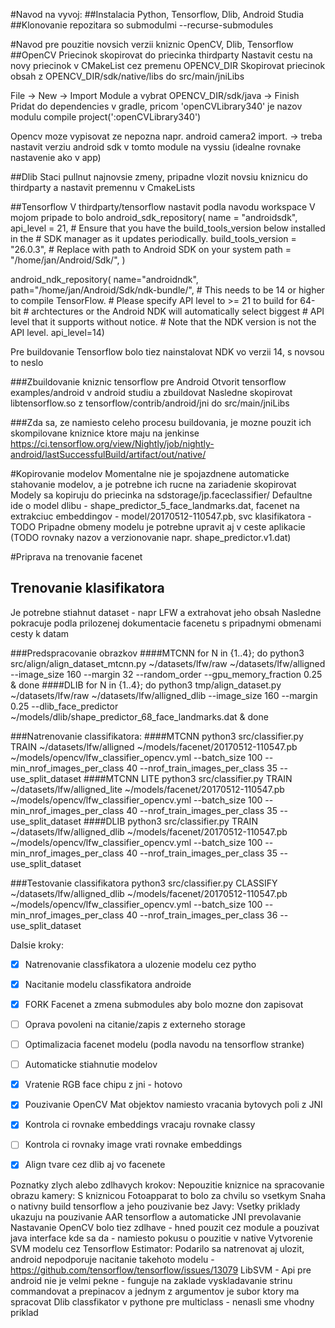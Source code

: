 #Navod na vyvoj:
##Instalacia Python, Tensorflow, Dlib, Android Studia
##Klonovanie repozitara so submodulmi --recurse-submodules

#Navod pre pouzitie novsich verzii kniznic OpenCV, Dlib, Tensorflow
##OpenCV
Priecinok skopirovat do priecinka thirdparty
Nastavit cestu na novy priecinok v CMakeList cez premenu OPENCV_DIR
Skopirovat priecinok obsah z OPENCV_DIR/sdk/native/libs do src/main/jniLibs

File -> New -> Import Module a vybrat OPENCV_DIR/sdk/java  -> Finish
Pridat do dependencies v gradle, pricom 'openCVLibrary340' je nazov modulu
compile project(':openCVLibrary340')

Opencv moze vypisovat ze nepozna napr. android camera2 import. -> treba nastavit verziu android sdk v tomto module
na vyssiu (idealne rovnake nastavenie ako v app)


##Dlib
Staci pullnut najnovsie zmeny, pripadne vlozit novsiu kniznicu do thirdparty a nastavit premennu v CmakeLists

##Tensorflow
V thirdparty/tensorflow nastavit podla navodu workspace
V mojom pripade to bolo
 android_sdk_repository(
                               name = "androidsdk",
                               api_level = 21,
                               # Ensure that you have the build_tools_version below installed in the
                               # SDK manager as it updates periodically.
                               build_tools_version = "26.0.3",
                               # Replace with path to Android SDK on your system
                               path = "/home/jan/Android/Sdk/",
                           )

 android_ndk_repository(
     name="androidndk",
     path="/home/jan/Android/Sdk/ndk-bundle/",
     # This needs to be 14 or higher to compile TensorFlow.
     # Please specify API level to >= 21 to build for 64-bit
     # archtectures or the Android NDK will automatically select biggest
     # API level that it supports without notice.
     # Note that the NDK version is not the API level.
     api_level=14)

Pre buildovanie Tensorflow bolo tiez nainstalovat NDK vo verzii 14, s novsou to neslo

###Zbuildovanie kniznic tensorflow pre Android
Otvorit tensorflow examples/android v android studiu a zbuildovat
Nasledne skopirovat libtensorflow.so z tensorflow/contrib/android/jni do src/main/jniLibs

###Zda sa, ze namiesto celeho procesu buildovania, je mozne pouzit ich skompilovane kniznice ktore maju na jenkinse
https://ci.tensorflow.org/view/Nightly/job/nightly-android/lastSuccessfulBuild/artifact/out/native/

#Kopirovanie modelov
Momentalne nie je spojazdnene automaticke stahovanie modelov, a je potrebne ich rucne na zariadenie skopirovat
Modely sa kopiruju do priecinka na sdstorage/jp.faceclassifier/
Defaultne ide o model dlibu - shape_predictor_5_face_landmarks.dat,
 facenet na extrakciuc embeddingov - model/20170512-110547.pb,
 svc klasifikatora - TODO
Pripadne obmeny modelu je potrebne upravit aj v ceste aplikacie (TODO rovnaky nazov a verzionovanie napr. shape_predictor.v1.dat)


#Priprava na trenovanie facenet
## Trenovanie klasifikatora
Je potrebne stiahnut dataset - napr LFW a extrahovat jeho obsah
Nasledne pokracuje podla prilozenej dokumentacie facenetu s pripadnymi obmenami cesty k datam

###Predspracovanie obrazkov
####MTCNN
for N in {1..4}; do python3 src/align/align_dataset_mtcnn.py ~/datasets/lfw/raw ~/datasets/lfw/alligned --image_size 160 --margin 32 --random_order --gpu_memory_fraction 0.25 & done
####DLIB
for N in {1..4}; do python3 tmp/align_dataset.py ~/datasets/lfw/raw ~/datasets/lfw/alligned_dlib --image_size 160 --margin 0.25 --dlib_face_predictor ~/models/dlib/shape_predictor_68_face_landmarks.dat & done

###Natrenovanie classifikatora:
####MTCNN
python3 src/classifier.py TRAIN ~/datasets/lfw/alligned ~/models/facenet/20170512-110547.pb  ~/models/opencv/lfw_classifier_opencv.yml --batch_size 100 --min_nrof_images_per_class 40 --nrof_train_images_per_class 35 --use_split_dataset
####MTCNN LITE
python3 src/classifier.py TRAIN ~/datasets/lfw/alligned_lite ~/models/facenet/20170512-110547.pb  ~/models/opencv/lfw_classifier_opencv.yml --batch_size 100 --min_nrof_images_per_class 40 --nrof_train_images_per_class 35 --use_split_dataset
####DLIB
python3 src/classifier.py TRAIN ~/datasets/lfw/alligned_dlib ~/models/facenet/20170512-110547.pb  ~/models/opencv/lfw_classifier_opencv.yml --batch_size 100 --min_nrof_images_per_class 40 --nrof_train_images_per_class 35 --use_split_dataset

###Testovanie classifikatora
python3 src/classifier.py CLASSIFY ~/datasets/lfw/alligned_dlib ~/models/facenet/20170512-110547.pb  ~/models/opencv/lfw_classifier_opencv.yml --batch_size 100 --min_nrof_images_per_class 40 --nrof_train_images_per_class 36 --use_split_dataset

Dalsie kroky:

- [x] Natrenovanie classfikatora a ulozenie modelu cez pytho
- [x] Nacitanie modelu classfikatora androide
- [x] FORK Facenet a zmena submodules aby bolo mozne don zapisovat
- [ ] Oprava povoleni na citanie/zapis z externeho storage
- [ ] Optimalizacia facenet modelu (podla navodu na tensorflow stranke)
- [ ] Automaticke stiahnutie modelov
- [x] Vratenie RGB face chipu z jni - hotovo
- [x] Pouzivanie OpenCV Mat objektov namiesto vracania bytovych poli z JNI
- [x] Kontrola ci rovnake embeddings vracaju rovnake classy
- [ ] Kontrola ci rovnaky image vrati rovnake embeddings
- [x] Align tvare cez dlib aj vo facenete


Poznatky zlych alebo zdlhavych krokov:
Nepouzitie kniznice na spracovanie obrazu kamery: S kniznicou Fotoapparat to bolo za chvilu so vsetkym
Snaha o nativny build tensorflow a jeho pouzivanie bez Javy: Vsetky priklady ukazuju na pouzivanie AAR tensorflow a automaticke JNI prevolavanie
Nastavanie OpenCV bolo tiez zdlhave - hned pouzit cez module a pouzivat java interface kde sa da - namiesto pokusu o pouzitie v native
Vytvorenie SVM modelu cez Tensorflow Estimator: Podarilo sa natrenovat aj ulozit, android nepodporuje nacitanie takehoto modelu - https://github.com/tensorflow/tensorflow/issues/13079
LibSVM - Api pre android nie je velmi pekne - funguje na zaklade vyskladavanie strinu commandovat a prepinacov a jednym z argumentov je subor ktory ma spracovat
Dlib classfikator v pythone pre multiclass - nenasli sme vhodny priklad
